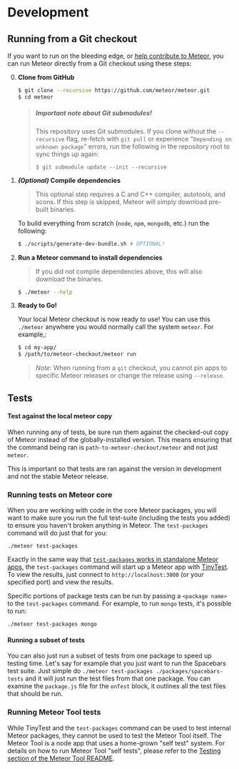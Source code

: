 # Development

## Running from a Git checkout

If you want to run on the bleeding edge, or [help contribute to Meteor](Contributing.md), you
can run Meteor directly from a Git checkout using these steps:

0. **Clone from GitHub**

    ```sh
    $ git clone --recursive https://github.com/meteor/meteor.git
    $ cd meteor
    ```

    > ##### Important note about Git submodules!
    >
    > This repository uses Git submodules.  If you clone without the `--recursive` flag,
    > re-fetch with `git pull` or experience "`Depending on unknown package`" errors,
    > run the following in the repository root to sync things up again:
    >
    >     $ git submodule update --init --recursive

0. **_(Optional)_ Compile dependencies**

    > This optional step requires a C and C++ compiler, autotools, and scons.
    > If this step is skipped, Meteor will simply download pre-built binaries.

    To build everything from scratch (`node`, `npm`, `mongodb`, etc.) run the following:

    ```sh
    $ ./scripts/generate-dev-bundle.sh # OPTIONAL!
    ```

0. **Run a Meteor command to install dependencies**

    > If you did not compile dependencies above, this will also download the binaries.


    ```sh
    $ ./meteor --help
    ```

0. **Ready to Go!**

    Your local Meteor checkout is now ready to use!  You can use this `./meteor`
    anywhere you would normally call the system `meteor`.  For example,:

    ```sh
    $ cd my-app/
    $ /path/to/meteor-checkout/meteor run
    ```

    > _Note:_ When running from a `git` checkout, you cannot pin apps to specific
    > Meteor releases or change the release using `--release`.

## Tests

#### Test against the local meteor copy

When running any of tests, be sure run them against the checked-out copy of Meteor instead of
the globally-installed version.  This means ensuring that the command being ran is `path-to-meteor-checkout/meteor` and not just `meteor`.

This is important so that tests are ran against the version in development and not the stable Meteor release.

### Running tests on Meteor core

When you are working with code in the core Meteor packages, you will want to make sure you run the
full test-suite (including the tests you added) to ensure you haven't broken anything in Meteor. The
`test-packages` command will do just that for you:

    ./meteor test-packages

Exactly in the same way that [`test-packages` works in standalone Meteor apps](https://guide.meteor.com/writing-atmosphere-packages.html#testing), the `test-packages` command will start up a Meteor app with [TinyTest](./packages/tinytest/README.md).  To view the results, just connect to `http://localhost:3000` (or your specified port) and view the results.

Specific portions of package tests can be run by passing a `<package name>` to the `test-packages` command. For example, to run `mongo` tests, it's possible to run:

    ./meteor test-packages mongo

#### Running a subset of tests

You can also just run a subset of tests from one package to speed up testing time. Let's say for
example that you just want to run the Spacebars test suite. Just simple do `./meteor test-packages
./packages/spacebars-tests` and it will just run the test files from that one package. You can
examine the `package.js` file for the `onTest` block, it outlines all the test files that should be
run.

### Running Meteor Tool tests

While TinyTest and the `test-packages` command can be used to test internal Meteor packages, they cannot be used to test the Meteor Tool itself. The Meteor Tool is a node app that uses a home-grown "self test" system. For details on how to run Meteor Tool "self tests", please refer to the [Testing section of the Meteor Tool README](https://github.com/meteor/meteor/blob/master/tools/README.md#testing).
